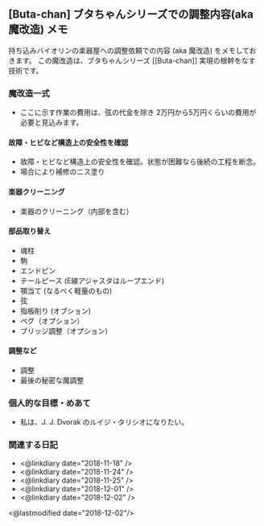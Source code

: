 ## [Buta-chan] ブタちゃんシリーズでの調整内容(aka 魔改造) メモ

持ち込みバイオリンの楽器屋への調整依頼での内容 (aka 魔改造) をメモしておきます。
この魔改造は、ブタちゃんシリーズ [[Buta-chan]] 実現の根幹をなす技術です。

### 魔改造一式

- ここに示す作業の費用は、弦の代金を除き 2万円から5万円くらいの費用が必要と見込みます。

#### 故障・ヒビなど構造上の安全性を確認

- 故障・ヒビなど構造上の安全性を確認。状態が困難なら後続の工程を断念。
- 場合により補修のニス塗り

#### 楽器クリーニング

- 楽器のクリーニング（内部を含む）

#### 部品取り替え

- 魂柱
- 駒
- エンドピン
- テールピース (E線アジャスタはループエンド)
- 顎当て (なるべく軽量のもの)
- 弦
- 指板削り (オプション)
- ペグ（オプション）
- ブリッジ調整（オプション）

#### 調整など

- 調整
- 最後の秘密な魔調整

### 個人的な目標・めあて

- 私は、J. J. Dvorak のルイジ・タリシオになりたい。

### 関連する日記

- <@linkdiary date="2018-11-18" />
- <@linkdiary date="2018-11-24" />
- <@linkdiary date="2018-11-25" />
- <@linkdiary date="2018-12-01" />
- <@linkdiary date="2018-12-02" />

<@lastmodified date="2018-12-02"/>
